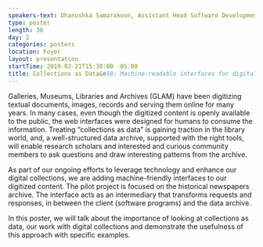 ```yaml
---
speakers-text: Dhanushka Samarakoon, Assistant Head Software Development, J. Willard Marriott Library, University of Utah / Harish Maringanti, Associate Dean for IT & Digital Library Services, J. Willard Marriott Library, University of Utah
type: poster
length: 30
day: 2
categories: posters
location: Foyer
layout: presentation
startTime: 2019-02-21T15:30:00 -05:00
title: Collections as Data&#58; Machine-readable interfaces for digital collections
---
```

Galleries, Museums, Libraries and Archives (GLAM) have been digitizing textual documents, images, records and serving them online for many years. In many cases, even though the digitized content is openly available to the public, the web interfaces were designed for humans to consume the information. Treating “collections as data” is gaining traction in the library world, and, a well-structured data archive, supported with the right tools, will enable research scholars and interested and curious community members to ask questions and draw interesting patterns from the archive.

As part of our ongoing efforts to leverage technology and enhance our digital collections, we are adding machine-friendly interfaces to our digitized content. The pilot project is focused on the historical newspapers archive. The interface acts as an intermediary that transforms requests and responses, in between the client (software programs) and the data archive.

In this poster, we will talk about the importance of looking at collections as data, our work with digital collections and demonstrate the usefulness of this approach with specific examples.
